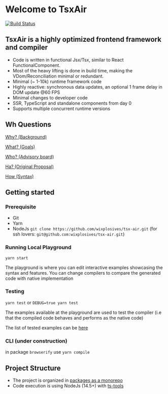 # Welcome to TsxAir

[![Build Status](https://travis-ci.com/wixplosives/tsx-air.svg?branch=master)](https://travis-ci.com/wixplosives/tsx-air)

## TsxAir is a highly optimized frontend framework and compiler
- Code is written in functional Jsx/Tsx, similar to React FunctionalComponent.
- Most of the heavy lifting is done in build time, making the VDom/Reconciliation minimal or redundant.
- Minimal (~ 1-10k) runtime framework code
- Highly reactive: synchronous data updates, an optional 1 frame delay in DOM update @60 FPS
- Minimal changes to developer code
- SSR, TypeScript and standalone components from day 0
- Supports multiple concurrent runtime versions

## Wh Questions

[Why? (Background)](docs/background.md)

[What? (Goals)](docs/goals.md)

[Who? (Advisory board)](docs/advisory.board/advisory.board.md)

[Ha? (Original Proposal)](docs/original.proposal.md)

[How (Syntax)](docs/syntax.md)

## Getting started
### Prerequisite
- Git
- Yarn
- NodeJs
`git clone https://github.com/wixplosives/tsx-air.git`
(for ssh lovers: `git@github.com:wixplosives/tsx-air.git`)

### Running Local Playground 
`yarn start`

The playground is where you can edit interactive examples showcasing the syntax and features. 
You can change compilers to compare the generated code with native implementation


### Testing
`yarn test` or `DEBUG=true yarn test`

The examples available at the playground are used to test the compiler (i.e that the compiled code behaves and performs as the native code)

The list of tested examples can be [here](packages/examples/src/examples/index.ts)

### CLI (under construction)
in package `browserify` use `yarn compile`

## Project Structure
- The project is organized in [packages as a monorepo](https://github.com/wixplosives/sample-monorepo)
- Code execution is using NodeJs (14.5+) with [ts-tools](https://github.com/AviVahl/ts-tools)
